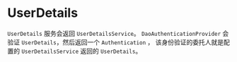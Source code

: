 # UserDetails

`UserDetails` 服务会返回 `UserDetailsService`。
`DaoAuthenticationProvider` 会验证 `UserDetails`，然后返回一个 `Authentication` ，
该身份验证的委托人就是配置的 `UserDetailsService` 返回的 `UserDetails`。